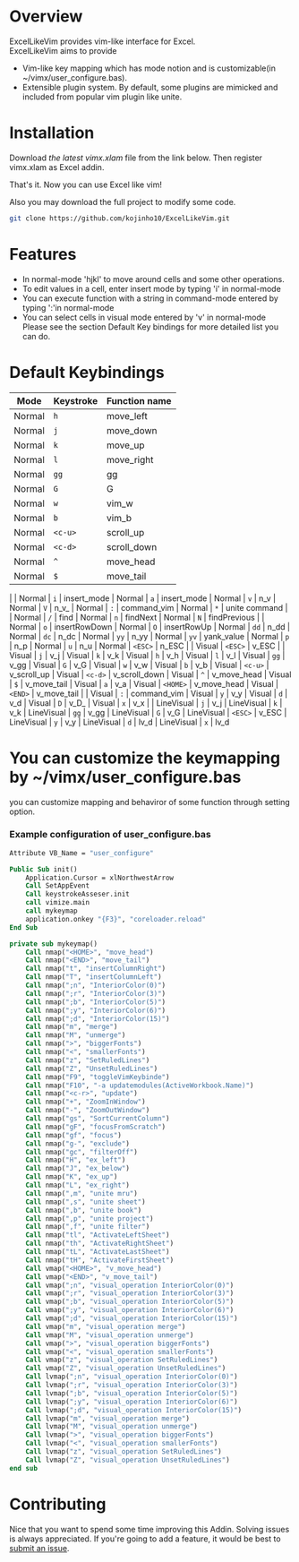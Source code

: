 # Overview
ExcelLikeVim provides vim-like interface for Excel.  
ExcelLikeVim aims to provide
* Vim-like key mapping which has mode notion and is customizable(in ~/vimx/user_configure.bas).
* Extensible plugin system. By default, some plugins are mimicked and included from popular vim plugin like unite.

# Installation
Download *the latest vimx.xlam* file from the link below.
Then register vimx.xlam as Excel addin.

That's it.
Now you can use Excel like vim!

Also you may download the full project to modify some code.
```bash
git clone https://github.com/kojinho10/ExcelLikeVim.git
```

# Features
* In normal-mode 'hjkl' to move around cells and some other operations.
* To edit values in a cell, enter insert mode by typing 'i' in normal-mode
* You can execute function with a string in command-mode entered by typing ':'in normal-mode
* You can select cells in visual mode entered by 'v' in normal-mode
Please see the section Default Key bindings for more detailed list you can do.

# Default Keybindings
| Mode       | Keystroke | Function name                   |
| ---------- | :-------  | :------------------------------ |
| Normal     | `h`       | move_left
| Normal     | `j`         | move_down
| Normal     | `k`         | move_up
| Normal     | `l`         | move_right
| Normal     | `gg`        | gg
| Normal     | `G`         | G
| Normal     | `w`         | vim_w
| Normal     | `b`         | vim_b
| Normal     | `<c-u>`     | scroll_up
| Normal     | `<c-d>`     | scroll_down
| Normal     | `^`         | move_head
| Normal     | `$`         | move_tail
|
| Normal     | `i`         | insert_mode
| Normal     | `a`         | insert_mode
| Normal     | `v`         | n_v
| Normal     | `V`         | n_v_
| Normal     | `:`         | command_vim
| Normal     | `*`         | unite command
|
| Normal     | `/`         | find
| Normal     | `n`         | findNext
| Normal     | `N`         | findPrevious
|
| Normal     | `o`         | insertRowDown
| Normal     | `O`         | insertRowUp
| Normal     | `dd`        | n_dd
| Normal     | `dc`        | n_dc
| Normal     | `yy`        | n_yy
| Normal     | `yv`        | yank_value
| Normal     | `p`         | n_p
| Normal     | `u`         | n_u
| Normal     | `<ESC>`     | n_ESC
|
| Visual     | `<ESC>`     | v_ESC
|
| Visual     | `j`         | v_j
| Visual     | `k`         | v_k
| Visual     | `h`         | v_h
| Visual     | `l`         | v_l
| Visual     | `gg`        | v_gg
| Visual     | `G`         | v_G
| Visual     | `w`         | v_w
| Visual     | `b`         | v_b
| Visual     | `<c-u>`     | v_scroll_up
| Visual     | `<c-d>`     | v_scroll_down
| Visual     | `^`         | v_move_head
| Visual     | `$`         | v_move_tail
| Visual     | `a`         | v_a
| Visual     | `<HOME>`    | v_move_head
| Visual     | `<END>`     | v_move_tail
|
| Visual     | `:`         | command_vim
| Visual     | `y`         | v_y
| Visual     | `d`         | v_d
| Visual     | `D`         | v_D_
| Visual     | `x`         | v_x
|
| LineVisual | `j`         | v_j
| LineVisual | `k`         | v_k
| LineVisual | `gg`        | v_gg
| LineVisual | `G`         | v_G
| LineVisual | `<ESC>`     | v_ESC
| LineVisual | `y`         | v_y
| LineVisual | `d`         | lv_d
| LineVisual | `x`         | lv_d

# You can customize the keymapping by ~/vimx/user_configure.bas
you can customize mapping and behaviror of some function through setting option.
### Example configuration of user_configure.bas
```vb
Attribute VB_Name = "user_configure"

Public Sub init()
	Application.Cursor = xlNorthwestArrow
	Call SetAppEvent
	Call keystrokeAsseser.init
	call vimize.main
	call mykeymap
	application.onkey "{F3}", "coreloader.reload"
End Sub 

private sub mykeymap()
	Call nmap("<HOME>", "move_head")
	Call nmap("<END>", "move_tail")
	Call nmap("t", "insertColumnRight")
	Call nmap("T", "insertColumnLeft")
	Call nmap(";n", "InteriorColor(0)")
	Call nmap(";r", "InteriorColor(3)")
	Call nmap(";b", "InteriorColor(5)")
	Call nmap(";y", "InteriorColor(6)")
	Call nmap(";d", "InteriorColor(15)")
	Call nmap("m", "merge")
	Call nmap("M", "unmerge")
	Call nmap(">", "biggerFonts")
	Call nmap("<", "smallerFonts")
	Call nmap("z", "SetRuledLines")
	Call nmap("Z", "UnsetRuledLines")
	Call nmap("F9", "toggleVimKeybinde")
	Call nmap("F10", "-a updatemodules(ActiveWorkbook.Name)")
	Call nmap("<c-r>", "update")
	Call nmap("+", "ZoomInWindow")
	Call nmap("-", "ZoomOutWindow")
	Call nmap("gs", "SortCurrentColumn")
	Call nmap("gF", "focusFromScratch")
	Call nmap("gf", "focus")
	Call nmap("g-", "exclude")
	Call nmap("gc", "filterOff")
	Call nmap("H", "ex_left")
	Call nmap("J", "ex_below")
	Call nmap("K", "ex_up")
	Call nmap("L", "ex_right")
	Call nmap(",m", "unite mru")
	Call nmap(",s", "unite sheet")
	Call nmap(",b", "unite book")
	Call nmap(",p", "unite project")
	Call nmap(",f", "unite filter")
	Call nmap("tl", "ActivateLeftSheet")
	Call nmap("th", "ActivateRightSheet")
	Call nmap("tL", "ActivateLastSheet")
	Call nmap("tH", "ActivateFirstSheet")
	Call vmap("<HOME>", "v_move_head")
	Call vmap("<END>", "v_move_tail")
	Call vmap(";n", "visual_operation InteriorColor(0)")
	Call vmap(";r", "visual_operation InteriorColor(3)")
	Call vmap(";b", "visual_operation InteriorColor(5)")
	Call vmap(";y", "visual_operation InteriorColor(6)")
	Call vmap(";d", "visual_operation InteriorColor(15)")
	Call vmap("m", "visual_operation merge")
	Call vmap("M", "visual_operation unmerge")
	Call vmap(">", "visual_operation biggerFonts")
	Call vmap("<", "visual_operation smallerFonts")
	Call vmap("z", "visual_operation SetRuledLines")
	Call vmap("Z", "visual_operation UnsetRuledLines")
	Call lvmap(";n", "visual_operation InteriorColor(0)")
	Call lvmap(";r", "visual_operation InteriorColor(3)")
	Call lvmap(";b", "visual_operation InteriorColor(5)")
	Call lvmap(";y", "visual_operation InteriorColor(6)")
	Call lvmap(";d", "visual_operation InteriorColor(15)")
	Call lvmap("m", "visual_operation merge")
	Call lvmap("M", "visual_operation unmerge")
	Call lvmap(">", "visual_operation biggerFonts")
	Call lvmap("<", "visual_operation smallerFonts")
	Call lvmap("z", "visual_operation SetRuledLines")
	Call lvmap("Z", "visual_operation UnsetRuledLines")
end sub
```

# Contributing
Nice that you want to spend some time improving this Addin.
Solving issues is always appreciated.
If you're going to add a feature, it would be best to [submit an issue](https://github.com/kojinho10/ExcelLikeVim/issues).

